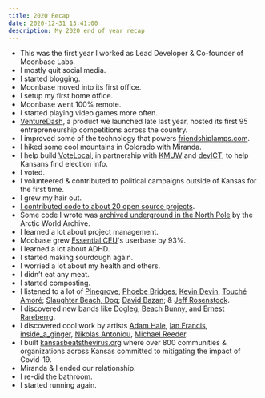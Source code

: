 ```yaml
---
title: 2020 Recap
date: 2020-12-31 13:41:00
description: My 2020 end of year recap
---
```


* This was the first year I worked as Lead Developer & Co-founder of Moonbase Labs.
* I mostly quit social media.
* I started blogging.
* Moonbase moved into its first office.
* I setup my first home office.
* Moonbase went 100% remote.
* I started playing video games more often.
* [VentureDash](https://goventuredash.com), a product we launched late last year, hosted its first 95 entrepreneurship competitions across the country.
* I improved some of the technology that powers [friendshiplamps.com](https://friendshiplamps.com).
* I hiked some cool mountains in Colorado with Miranda.
* I help build [VoteLocal](https://votelocalks.org), in partnership with [KMUW](https://www.kmuw.org) and [devICT](http://devict.org), to help Kansans find election info.
* I voted.
* I volunteered & contributed to political campaigns outside of Kansas for the first time.
* I grew my hair out.
* [I contributed code to about 20 open source projects](https://github.com/imacrayon).
* Some code I wrote was [archived underground in the North Pole](https://www.youtube.com/watch?v=fzI9FNjXQ0o&feature=emb_title) by the Arctic World Archive.
* I learned a lot about project management.
* Moobase grew [Essential CEU](https://essentialceu.com)'s userbase by 93%.
* I learned a lot about ADHD.
* I started making sourdough again.
* I worried a lot about my health and others.
* I didn’t eat any meat.
* I started composting.
* I listened to a lot of [Pinegrove](https://songwhip.com/pinegrove); [Phoebe Bridges](https://songwhip.com/phoebe-bridgers); [Kevin Devin](https://songwhip.com/kevin-devine), [Touché Amoré](https://songwhip.com/touche-amore); [Slaughter Beach, Dog](https://songwhip.com/slaughter-beach-dog); [David Bazan](https://songwhip.com/david-bazan); & [Jeff Rosenstock](https://songwhip.com/jeff-rosenstock).
* I discovered new bands like [Dogleg](https://songwhip.com/dogleg), [Beach Bunny](https://songwhip.com/beach-bunny), and [Ernest Rareberrg](https://songwhip.com/ernestrareberrg).
* I discovered cool work by artists [Adam Hale](https://thedailysplice.com), [Ian Francis](https://www.ifrancis.co.uk), [inside_a_ginger](https://www.instagram.com/inside_a_ginger/), [Nikolas Antoniou](https://www.nikolasantoniou.com), [Michael Reeder](http://www.michael-reeder.com).
* I built [kansasbeatsthevirus.org](https://kansasbeatsthevirus.org) where over 800 communities & organizations across Kansas committed to mitigating the impact of Covid-19.
* Miranda & I ended our relationship.
* I re-did the bathroom.
* I started running again.
